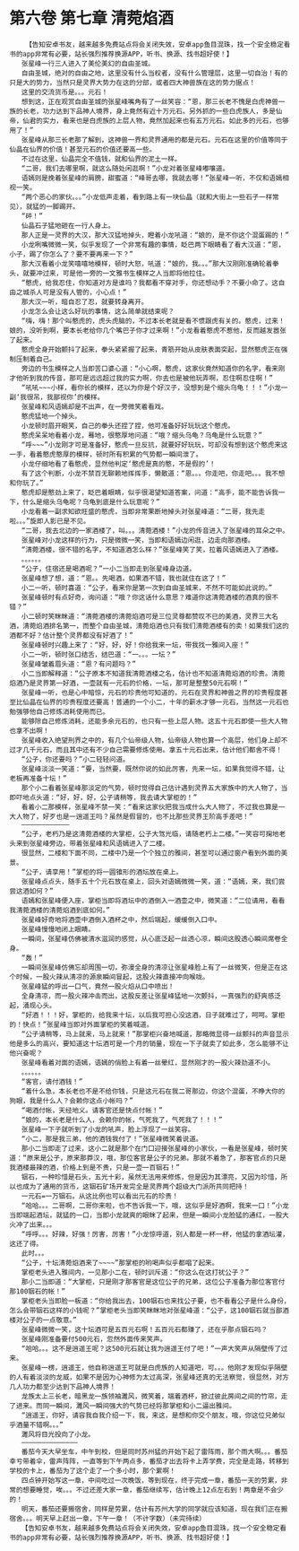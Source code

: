 # 第六卷 第七章 清菀焰酒
        【告知安卓书友，越来越多免费站点将会关闭失效，安卓app鱼目混珠，找一个安全稳定看书的app非常有必要，站长强烈推荐换源APP，听书、换源、找书超好使！】
       张星峰一行三人进入了美伦美幻的自由圣城。
       自由圣城，绝对的自由之地，这里没有什么当权者，没有什么管理层，这里一切自治！有的只是大的势力，当然只是灵界大势力在这的分部，或者四大神兽族在这的势力据点！
       这里的交流货币是。。。元石！
       想到这，正在观赏自由圣城的张星峰嘴角有了一丝笑容：“恩，那三长老不愧是白虎神兽一族的长老，功力达到下品神人境界，身上竟然有近十万元石。另外抓的一些白虎族人，多是仙帝，仙君的实力，看来也是白虎族的上层人物，竟然加起来也有五万元石。如此多的元石，也够用了！”
       张星峰从那三长老那了解到，这神兽一界和灵界通用的都是元石。元石在这里的价值等同于仙晶在仙界的价值！甚至元石的价值还要高一些。
       不过在这里，仙晶完全不值钱，就和仙界的泥土一样。
       “二哥，我们去哪里啊，就这么随处闲逛啊！”小龙对着张星峰嘟嚷道。
       语嫣则是挽着张星峰的肩膀，甜蜜道：“峰哥去哪，我就去哪！”张星峰一听，不仅和语嫣相视一笑。
       “两个恶心的家伙。。。”小龙低声走着，看到路上有一块仙晶（就和大街上一些石子一样常见），就猛的一脚踢开。
       “砰！”
       仙晶石子猛地砸在一行人身上。
       那人正是一灵界的大汉，那大汉猛地掉头，瞪着小龙吼道：“娘的，是不你这个混蛋踢的！”
       小龙咧嘴微微一笑，似乎发现了一个非常有趣的事情，眨巴两下眼睛看了看大汉道：“恩，小子，踢了你怎么了？要不要再来一下？”
       那大汉看着小龙笑嘻嘻地模样，顿时大怒，吼道：“娘的，我。。。”那大汉刚刚准确轮着拳头，就要冲过来，可是他一旁的一文雅书生模样之人当即将他拉住。
       “憨虎，给我忍住，你知道对方是谁吗？我都看不穿对手，你还想动手？不要小命了。这自由之城杀人可是没有人管的，小心点！”
       那大汉一听，暗自忍了忍，就要转身离开。
       小龙怎么会让这么好玩的事情，这么简单就结束呢？
       “嗨，嗨！那个叫憨虎的，虎头虎脑的，不过本长老就是看不惯跟虎有关的。憨虎，过来！娘的，没听到啊，要本长老给你几个嘴巴子你才过来啊！”小龙看着憨虎不惹他，反而越发嚣张了起来。
       憨虎全身开始颤抖了起来，拳头紧紧握了起来，青筋开始从皮肤表面突起，显然憨虎正在强制压制着自己。
       旁边的书生模样之人当即苦口婆心道：“小心啊，憨虎，这家伙竟然知道你的名字，看来刚才他听到我的传音，那可是远远超过我的实力啊，你去也是被他玩弄啊，忍住啊忍住啊！”
       “吼吼~~~小样，看你长的模样，还以为你是个好汉子，没想到是个缩头乌龟！！！”小龙一副‘我很吊，我鄙视你’的模样。
       张星峰和风语嫣却是不出声，在一旁微笑着看戏。
       憨虎猛地一个掉头。
       小龙顿时眉开眼笑，自己的拳头还捏了捏，他可准备好好玩玩这个憨虎。
       憨虎呆呆地看着小龙，蓦地，很憨厚地问道：“哦？缩头乌龟？乌龟是什么玩意？”
       “呼~~~”小龙刚才可是准备好，憨虎一旦反抗，就要好好玩玩，可却没有想到这个憨虎来这一手，看着憨虎憨厚的模样，顿时所有积累的气势都一瞬间泄了。
       小龙仔细地看了看憨虎，显然他判定‘憨虎是真的憨，不是假的’！
       有了这个判断，小龙不禁百无聊赖地挥挥手，懒散道：“恩。。。你走吧，你走吧。。。我不想和你玩了。”
       憨虎却是憨劲上来了，眨巴着眼睛，似乎很渴望知道答案，问道：“高手，能不能告诉我一下，什么是缩头乌龟呢？乌龟到底是什么玩意呢？”
       小龙看着一副求知欲旺盛的憨虎，当即非常果断地掉头对张星峰道：“二哥，我先走啦。。。”旋即人影已是不见。
       “二哥，我去北边的一家酒楼了，叫。。。清菀酒楼！”小龙的传音进入了张星峰的耳朵之中。
       张星峰对小龙这样的行为，只是微微一笑，当即和语嫣边闲逛，边走向那酒楼。
       “清菀酒楼，很不错的名字，不知道酒怎么样？”张星峰笑了笑，拉着风语嫣进入了酒楼。
       。。。。。。
       “公子，住宿还是喝酒呢？”一小二当即走到张星峰身边道。
       张星峰想了想，道：“恩。。先喝酒，如果酒不错，我也就住在这了！”
       小二一听，顿时喜道：“公子，看来你是第一次到自由圣城来，不然不可能如此说的。”
       张星峰顿时有点好奇，询问道：“哦？你这话什么意思？难道你这清菀酒楼的酒真的很不错？”
       小二顿时笑眯眯道：“清菀酒楼的清菀焰酒可是三位灵尊都赞叹不已的美酒，灵界三大名酒，清菀焰酒排名第一，而整个自由圣城，清菀焰酒也只有我们清菀酒楼有的卖！如果我们这的酒都不好？估计整个灵界都没有好酒了！”
       张星峰顿时兴趣上来了：“好，好，好！你给我来一坛，带我找一雅间入座！”
       小二一听，顿时张口结舌，结巴道：“一。。。一坛？”
       张星峰皱着眉头道：“恩？有问题吗？”
       小二当即解释道：“公子原本不知道我清菀酒楼之名，估计也不知道清菀焰酒的珍贵。清菀焰酒乃是灵界第一好酒，一壶就有一元石的价格，一坛，那可是整整50元石啊！”
       张星峰一听，也是心中暗惊，元石的珍贵他可知道的，元石在灵界和神兽之界的珍贵程度甚至比仙晶在仙界的珍贵程度还要高！普通的一个小二，十年的薪水才够一元石，当然这一元石也勉强够他自己修炼消耗使用而已。
       能够除自己修炼消耗，还能多余元石的，也只有一些上层人物。这五十元石即使一些大人物也拿不出啊！
       张星峰收入绝望刑界之中的，有几个仙帝级人物，仙帝级人物也算一个高层，他们身上却不过才几千元石，而且其中还有不少自己需要修炼使用。拿五十元石出来，估计他们都舍不得！
       “公子，你还要吗？”小二轻轻问道。
       张星峰淡淡一笑道：“要，当然要，既然你说的如此厉害，先来一坛，如果我觉得不错，让老板再准备十坛！”
       那个小二看着张星峰那淡定的气势，顿时觉得自己估计遇到灵界五大家族中的大人物了，当即吓地点头道：“好，好，好，公子请稍等，我去请大掌柜的！”
       看着小二那模样，张星峰不禁一笑：“看来这家伙把我当成什么大人物了，不过我也算是一大人物了，好歹也是一逍遥王吗？虽然是假冒的，也不比那些灵界王阶高手差吧！”
       ————————————
       “公子，老朽乃是这清菀酒楼的大掌柜，公子大驾光临，请随老朽上二楼。”一笑容可掬地老头来到张星峰旁边，带着张星峰和风语嫣进入了二楼。
       很显然，二楼和下面不同，二楼中乃是一个个独立的雅间，甚至可以通过窗户看到外面的美景。
       “公子，请享用！”掌柜的将一圆锥形的酒坛放在桌上。
       张星峰点点头，随手五十个元石放在桌上，回头对语嫣微微一笑，道：“语嫣，来，我们尝尝这酒如何？”
       语嫣和张星峰便入座，掌柜当即将酒坛中的酒倒入一酒壶之中，微笑道：“二位请用，看看我清菀酒楼的清菀焰酒到底如何。”
       张星峰好奇地将酒壶中酒倒入酒杯之中，然后端起，缓缓倒入口中。
       张星峰慢慢地闭上眼睛。
       一瞬间，张星峰仿佛被清水滋润的感觉，从心底泛起一丝透心凉，瞬间这股透心瞬间席卷全身。
       “轰！”
       一瞬间张星峰仿佛忘却周围一切，弥漫全身的清凉让张星峰脸上有了一丝微笑，但是正在这个时候，一股火辣从清凉的源泉瞬间冒起，这股火辣直接冲向喉咙。
       张星峰猛的呼出一口气，竟然一股火焰从口中喷出！
       全身清凉，而一股火辣冲击而出，这股反差让张星峰猛地一次颤抖，一真强烈的舒爽感泛起，涌现心头。
       “好酒！！！好，掌柜的，给我来十坛，以后我可担心没这酒，日子就难过了，呵呵。掌柜的！快点！”张星峰当即对外面掌柜的笑着喊道。
       “公子请稍等，马上就来，马上就来！”那掌柜兴奋地喊道，那略微显得一丝颤抖的声音显示他是多么的高兴，要知道这十坛酒可是一个月的销量，现在一下子就卖了如此多，怎么能够不让他兴奋呢？
       张星峰看着对面的语嫣，语嫣的俏脸上有着一丝晕红，显然刚才的一股火辣劲道不小。
       。。。。。。
       “客官，请付酒钱！”
       “着什么急，本长老也不是不给你钱，只是这元石在我二哥那边，你这个混蛋，不睁大你的狗眼，我是什么人？会赖你这点小帐吗？”
       “喝酒付帐，天经地义。请客官还是快点付帐！”
       “娘的，本长老是什么人，会赖你的帐，气死我了，气死我了！！！”
       张星峰一下子就听到了小龙的吼声，脸上浮现了一丝笑容。
       “小二，那是我三弟，他的酒钱我付了！”张星峰微笑着说道。
       那小二当即走了过来，这小二就是那个在门口迎接张星峰的小家伙，一看是张星峰，顿时笑道：“原来是公子，原来那莽汉，哦，那位客官是公子的兄弟。那就不着急了，那客官点的只是我酒楼最辣的酒，价格上到是不贵，只是一壶一百铟石！”
       铟石，一种珍惜是石头，五光十彩，虽然无法用来修炼，但是因为其漂亮，又因为珍惜，所以也成为了通用的货币，这铟石矿场开发完全是灵界两个超级大门派所共同把持！
       一元石=一万铟石。从这比例也可以看出元石的珍贵！
       “哈哈。。。二哥啊，二哥你来啦，也不告诉我一下，哦，这似乎是好酒啊，我来一口！”小龙当即端起酒坛，就猛的一口，当即小龙就爽的眼眯了起来，但是一瞬间小龙脸猛的通红，一股大火冲了出来。。。
       “呼呼。。。好辣，好强！厉害，厉害！”小龙惊呼道，别人都是一杯一杯，他猛的拿酒坛灌，这还了得。
       此时。。。
       “公子，十坛清菀焰酒来了~~~~”那掌柜的哟喝声似乎都唱了起来。
       掌柜老头进入雅间内，一见那小二在，顿时训斥道：“你这么在这打扰公子？”
       那小二当即道：“大掌柜，只是刚才那客官是这位公子的兄弟，这位公子准备为那位客官付那100铟石的帐！”
       掌柜老头当即脸一板道：“你给我出去，100铟石也来找公子要，也不看看公子是什么身份，怎么会带铟石这样的小钱呢？”掌柜老头当即笑眯眯地对张星峰道：“公子，这100铟石就当鄙酒楼对公子的一点敬意。”
       张星峰微微一笑，这十坛酒可是五百元石啊！五百元石都赚了，还在乎那点铟石吗？
       张星峰刚准备要付500元石，忽然外面传来笑声。
       “哈哈。。。这不是逍遥王呢？这500元石就让我为逍遥王付了吧！”一声大笑声从隔壁传了过来。
       张星峰一楞，逍遥王，他自称逍遥王可就是白虎族的人知道吧，可。。。他刚才发现似乎隔壁的人有着淡淡的龙威，如果不是因为心神修为太过高深，张星峰还真的无法察觉，很显然，对方几人功力都至少达到下品神人境界！
       龙族太上三长老，暗黑龙一族领袖濉风，微笑着，端着酒杯，掀过彼此房间之间的竹帘，走了进来。而同一瞬间，濉风一瞬间强大的气势已经将那掌柜和小二逼出雅间。
       “逍遥王，你好，请容我自我介绍一下，我，来这，是想和你交个朋友，哦，你这位兄弟似乎酒量不错啊。。。”
       濉风将目光投向了小龙。
       ——————————————
       番茄今天大早坐车，中午到校，但是同时苏州猛的开始下起了雷阵雨，那个雨大啊。。。番茄幸亏带着伞，雷声阵阵，一直等到下午两点多，番茄才出去将卡上弄学费，完全是走路，转移到学校的卡上，番茄为了这个走了一个多小时，那个累啊！
       四点钟开始写这一章，中间吃过一次晚饭，等到现在，终于完成一章，番茄一天的劳累，非常的想要睡觉，唉。。。不过还差大家一章，番茄继续写，估计晚上12点左右到！两章是不会少的！
       明天，番茄还要搬宿舍，同样是劳累，估计有苏州大学的同学就应该知道，现在我们正在搬宿舍。。。明天早上赶出一章，下午一章！（不计字数）（未完待续）
       【告知安卓书友，越来越多免费站点将会关闭失效，安卓app鱼目混珠，找一个安全稳定看书的app非常有必要，站长强烈推荐换源APP，听书、换源、找书超好使！】